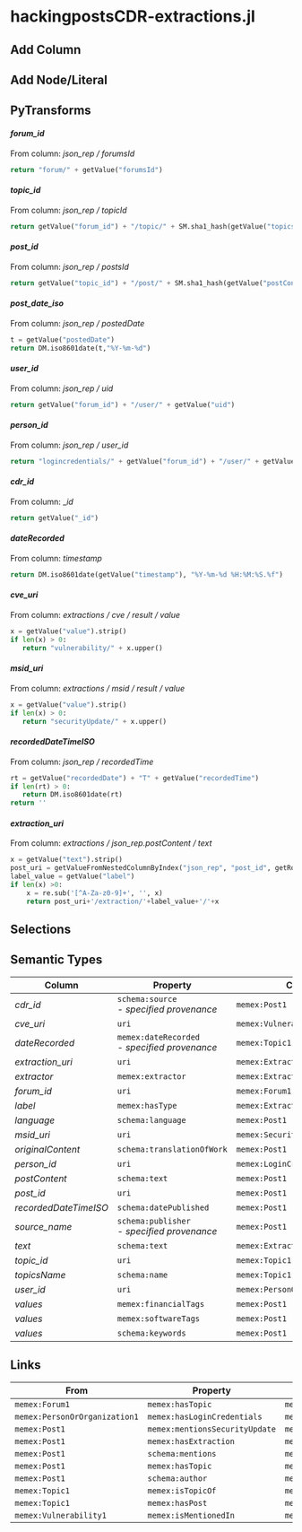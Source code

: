 # hackingpostsCDR-extractions.jl

## Add Column

## Add Node/Literal

## PyTransforms
#### _forum_id_
From column: _json_rep / forumsId_
``` python
return "forum/" + getValue("forumsId")
```

#### _topic_id_
From column: _json_rep / topicId_
``` python
return getValue("forum_id") + "/topic/" + SM.sha1_hash(getValue("topicsName"))
```

#### _post_id_
From column: _json_rep / postsId_
``` python
return getValue("topic_id") + "/post/" + SM.sha1_hash(getValue("postContent"))
```

#### _post_date_iso_
From column: _json_rep / postedDate_
``` python
t = getValue("postedDate")
return DM.iso8601date(t,"%Y-%m-%d")
```

#### _user_id_
From column: _json_rep / uid_
``` python
return getValue("forum_id") + "/user/" + getValue("uid")
```

#### _person_id_
From column: _json_rep / user_id_
``` python
return "logincredentials/" + getValue("forum_id") + "/user/" + getValue("uid")
```

#### _cdr_id_
From column: __id_
``` python
return getValue("_id")
```

#### _dateRecorded_
From column: _timestamp_
``` python
return DM.iso8601date(getValue("timestamp"), "%Y-%m-%d %H:%M:%S.%f")
```

#### _cve_uri_
From column: _extractions / cve / result / value_
``` python
x = getValue("value").strip()
if len(x) > 0:
   return "vulnerability/" + x.upper()
```

#### _msid_uri_
From column: _extractions / msid / result / value_
``` python
x = getValue("value").strip()
if len(x) > 0:
   return "securityUpdate/" + x.upper()
```

#### _recordedDateTimeISO_
From column: _json_rep / recordedTime_
``` python
rt = getValue("recordedDate") + "T" + getValue("recordedTime")
if len(rt) > 0:
   return DM.iso8601date(rt)
return ''
```

#### _extraction_uri_
From column: _extractions / json_rep.postContent / text_
``` python
x = getValue("text").strip()
post_uri = getValueFromNestedColumnByIndex("json_rep", "post_id", getRowIndex())
label_value = getValue("label")
if len(x) >0:
    x = re.sub('[^A-Za-z0-9]+', '', x)
    return post_uri+'/extraction/'+label_value+'/'+x

```


## Selections

## Semantic Types
| Column | Property | Class |
|  ----- | -------- | ----- |
| _cdr_id_ | `schema:source`<BR> - _specified provenance_ | `memex:Post1`|
| _cve_uri_ | `uri` | `memex:Vulnerability1`|
| _dateRecorded_ | `memex:dateRecorded`<BR> - _specified provenance_ | `memex:Topic1`|
| _extraction_uri_ | `uri` | `memex:Extraction1`|
| _extractor_ | `memex:extractor` | `memex:Extraction1`|
| _forum_id_ | `uri` | `memex:Forum1`|
| _label_ | `memex:hasType` | `memex:Extraction1`|
| _language_ | `schema:language` | `memex:Post1`|
| _msid_uri_ | `uri` | `memex:SecurityUpdate1`|
| _originalContent_ | `schema:translationOfWork` | `memex:Post1`|
| _person_id_ | `uri` | `memex:LoginCredentials1`|
| _postContent_ | `schema:text` | `memex:Post1`|
| _post_id_ | `uri` | `memex:Post1`|
| _recordedDateTimeISO_ | `schema:datePublished` | `memex:Post1`|
| _source_name_ | `schema:publisher`<BR> - _specified provenance_ | `memex:Post1`|
| _text_ | `schema:text` | `memex:Extraction1`|
| _topic_id_ | `uri` | `memex:Topic1`|
| _topicsName_ | `schema:name` | `memex:Topic1`|
| _user_id_ | `uri` | `memex:PersonOrOrganization1`|
| _values_ | `memex:financialTags` | `memex:Post1`|
| _values_ | `memex:softwareTags` | `memex:Post1`|
| _values_ | `schema:keywords` | `memex:Post1`|


## Links
| From | Property | To |
|  --- | -------- | ---|
| `memex:Forum1` | `memex:hasTopic` | `memex:Topic1`|
| `memex:PersonOrOrganization1` | `memex:hasLoginCredentials` | `memex:LoginCredentials1`|
| `memex:Post1` | `memex:mentionsSecurityUpdate` | `memex:SecurityUpdate1`|
| `memex:Post1` | `memex:hasExtraction` | `memex:Extraction1`|
| `memex:Post1` | `schema:mentions` | `memex:Vulnerability1`|
| `memex:Post1` | `memex:hasTopic` | `memex:Topic1`|
| `memex:Post1` | `schema:author` | `memex:PersonOrOrganization1`|
| `memex:Topic1` | `memex:isTopicOf` | `memex:Forum1`|
| `memex:Topic1` | `memex:hasPost` | `memex:Post1`|
| `memex:Vulnerability1` | `memex:isMentionedIn` | `memex:Post1`|
